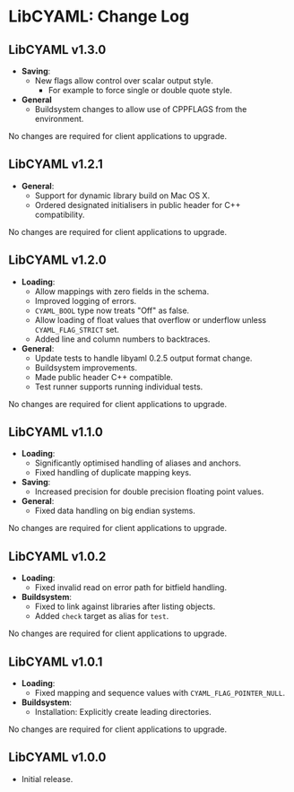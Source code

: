 LibCYAML: Change Log
====================

## LibCYAML v1.3.0

* **Saving**:
  * New flags allow control over scalar output style.
    - For example to force single or double quote style.
* **General**
  * Buildsystem changes to allow use of CPPFLAGS from the environment.

No changes are required for client applications to upgrade.


## LibCYAML v1.2.1

* **General**:
  * Support for dynamic library build on Mac OS X.
  * Ordered designated initialisers in public header for C++ compatibility.

No changes are required for client applications to upgrade.


## LibCYAML v1.2.0

* **Loading**:
  * Allow mappings with zero fields in the schema.
  * Improved logging of errors.
  * `CYAML_BOOL` type now treats "Off" as false.
  * Allow loading of float values that overflow or underflow unless
    `CYAML_FLAG_STRICT` set.
  * Added line and column numbers to backtraces.
* **General**:
  * Update tests to handle libyaml 0.2.5 output format change.
  * Buildsystem improvements.
  * Made public header C++ compatible.
  * Test runner supports running individual tests.

No changes are required for client applications to upgrade.


## LibCYAML v1.1.0

* **Loading**:
  * Significantly optimised handling of aliases and anchors.
  * Fixed handling of duplicate mapping keys.
* **Saving**:
  * Increased precision for double precision floating point values.
* **General**:
  * Fixed data handling on big endian systems.

No changes are required for client applications to upgrade.


## LibCYAML v1.0.2

* **Loading**:
  * Fixed invalid read on error path for bitfield handling.
* **Buildsystem**:
  * Fixed to link against libraries after listing objects.
  * Added `check` target as alias for `test`.

No changes are required for client applications to upgrade.


## LibCYAML v1.0.1

* **Loading**:
  * Fixed mapping and sequence values with `CYAML_FLAG_POINTER_NULL`.
* **Buildsystem**:
  * Installation: Explicitly create leading directories.

No changes are required for client applications to upgrade.


## LibCYAML v1.0.0

* Initial release.
